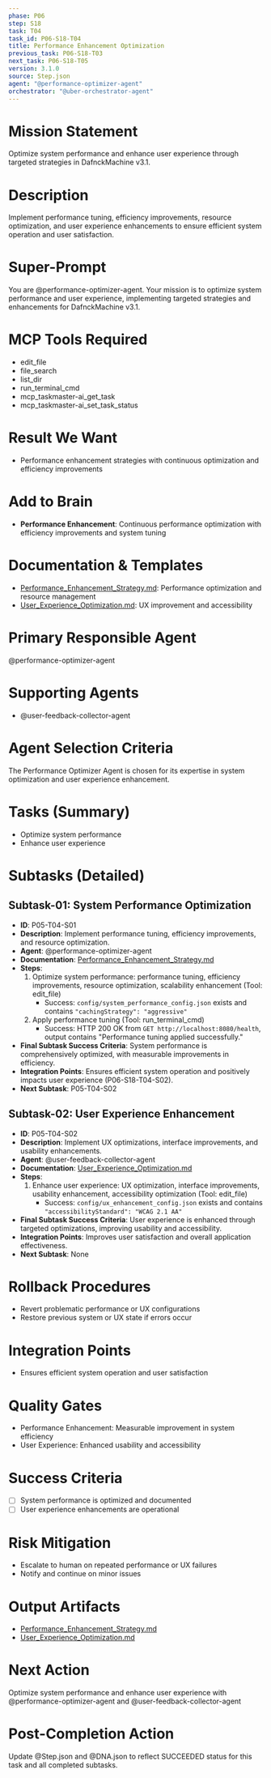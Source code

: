 ```yaml
---
phase: P06
step: S18
task: T04
task_id: P06-S18-T04
title: Performance Enhancement Optimization
previous_task: P06-S18-T03
next_task: P06-S18-T05
version: 3.1.0
source: Step.json
agent: "@performance-optimizer-agent"
orchestrator: "@uber-orchestrator-agent"
---
```


# Mission Statement
Optimize system performance and enhance user experience through targeted strategies in DafnckMachine v3.1.

# Description
Implement performance tuning, efficiency improvements, resource optimization, and user experience enhancements to ensure efficient system operation and user satisfaction.

# Super-Prompt
You are @performance-optimizer-agent. Your mission is to optimize system performance and user experience, implementing targeted strategies and enhancements for DafnckMachine v3.1.

# MCP Tools Required
- edit_file
- file_search
- list_dir
- run_terminal_cmd
- mcp_taskmaster-ai_get_task
- mcp_taskmaster-ai_set_task_status

# Result We Want
- Performance enhancement strategies with continuous optimization and efficiency improvements

# Add to Brain
- **Performance Enhancement**: Continuous performance optimization with efficiency improvements and system tuning

# Documentation & Templates
- [Performance_Enhancement_Strategy.md](mdc:01_Machine/04_Documentation/Doc/Phase_5/18_Continuous_Improvement/Performance_Enhancement_Strategy.md): Performance optimization and resource management
- [User_Experience_Optimization.md](mdc:01_Machine/04_Documentation/Doc/Phase_5/18_Continuous_Improvement/User_Experience_Optimization.md): UX improvement and accessibility

# Primary Responsible Agent
@performance-optimizer-agent

# Supporting Agents
- @user-feedback-collector-agent

# Agent Selection Criteria
The Performance Optimizer Agent is chosen for its expertise in system optimization and user experience enhancement.

# Tasks (Summary)
- Optimize system performance
- Enhance user experience

# Subtasks (Detailed)
## Subtask-01: System Performance Optimization
- **ID**: P05-T04-S01
- **Description**: Implement performance tuning, efficiency improvements, and resource optimization.
- **Agent**: @performance-optimizer-agent
- **Documentation**: [Performance_Enhancement_Strategy.md](mdc:01_Machine/04_Documentation/Doc/Phase_5/18_Continuous_Improvement/Performance_Enhancement_Strategy.md)
- **Steps**:
    1. Optimize system performance: performance tuning, efficiency improvements, resource optimization, scalability enhancement (Tool: edit_file)
        - Success: `config/system_performance_config.json` exists and contains `"cachingStrategy": "aggressive"`
    2. Apply performance tuning (Tool: run_terminal_cmd)
        - Success: HTTP 200 OK from `GET http://localhost:8080/health`, output contains "Performance tuning applied successfully."
- **Final Subtask Success Criteria**: System performance is comprehensively optimized, with measurable improvements in efficiency.
- **Integration Points**: Ensures efficient system operation and positively impacts user experience (P06-S18-T04-S02).
- **Next Subtask**: P05-T04-S02

## Subtask-02: User Experience Enhancement
- **ID**: P05-T04-S02
- **Description**: Implement UX optimizations, interface improvements, and usability enhancements.
- **Agent**: @user-feedback-collector-agent
- **Documentation**: [User_Experience_Optimization.md](mdc:01_Machine/04_Documentation/Doc/Phase_5/18_Continuous_Improvement/User_Experience_Optimization.md)
- **Steps**:
    1. Enhance user experience: UX optimization, interface improvements, usability enhancement, accessibility optimization (Tool: edit_file)
        - Success: `config/ux_enhancement_config.json` exists and contains `"accessibilityStandard": "WCAG 2.1 AA"`
- **Final Subtask Success Criteria**: User experience is enhanced through targeted optimizations, improving usability and accessibility.
- **Integration Points**: Improves user satisfaction and overall application effectiveness.
- **Next Subtask**: None

# Rollback Procedures
- Revert problematic performance or UX configurations
- Restore previous system or UX state if errors occur

# Integration Points
- Ensures efficient system operation and user satisfaction

# Quality Gates
- Performance Enhancement: Measurable improvement in system efficiency
- User Experience: Enhanced usability and accessibility

# Success Criteria
- [ ] System performance is optimized and documented
- [ ] User experience enhancements are operational

# Risk Mitigation
- Escalate to human on repeated performance or UX failures
- Notify and continue on minor issues

# Output Artifacts
- [Performance_Enhancement_Strategy.md](mdc:01_Machine/04_Documentation/Doc/Phase_5/18_Continuous_Improvement/Performance_Enhancement_Strategy.md)
- [User_Experience_Optimization.md](mdc:01_Machine/04_Documentation/Doc/Phase_5/18_Continuous_Improvement/User_Experience_Optimization.md)

# Next Action
Optimize system performance and enhance user experience with @performance-optimizer-agent and @user-feedback-collector-agent

# Post-Completion Action
Update @Step.json and @DNA.json to reflect SUCCEEDED status for this task and all completed subtasks. 